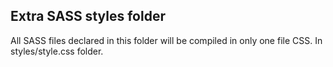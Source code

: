 ## Extra SASS styles folder

All SASS files declared in this folder will be compiled in only one file CSS. In styles/style.css folder.